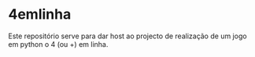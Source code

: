 # 4emlinha
Este repositório serve para dar host ao projecto de realização de um jogo em python o 4 (ou +) em linha.

